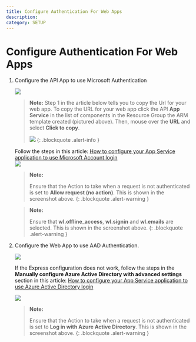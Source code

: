 ```yaml
---
title: Configure Authentication For Web Apps
description:
category: SETUP
---
```


# Configure Authentication For Web Apps

1. Configure the API App to use Microsoft Authentication

   ![]({{site.baseurl}}/img/deployment/azure-api-app.png)

   >**Note:** Step 1 in the article below tells you to copy the Url for your web app.  To copy the URL for your web app click the API **App Service** in the list of components in the Resource Group the ARM template created (pictured above).  Then, mouse over the **URL** and select **Click to copy**.
   >
   >![]({{site.baseurl}}/img/deployment/Copy-Web-Api-URL.png)
   {: .blockquote .alert-info }

   Follow the steps in this article: [How to configure your App Service application to use Microsoft Account login](https://azure.microsoft.com/en-us/documentation/articles/app-service-mobile-how-to-configure-microsoft-authentication/)
   ​	
   ![]({{site.baseurl}}/img/deployment/auth-api-app.png)

   > **Note:**
   >  
   > Ensure that the Action to take when a request is not authenticated is set to **Allow request (no action)**.  This is shown in the screenshot above.
   {: .blockquote .alert-warning }

   > **Note:**
   > 
   > Ensure that **wl.offline_access**, **wl.signin** and **wl.emails** are selected.  This is shown in the screenshot above.
   {: .blockquote .alert-warning }	

2. Configure the Web App to use AAD Authentication.

   ![]({{site.baseurl}}/img/deployment/azure-web-app.png)

   If the Express configuration does not work, follow the steps in the **Manually configure Azure Active Directory with advanced settings** section in this article: [How to configure your App Service application to use Azure Active Directory login](https://azure.microsoft.com/en-us/documentation/articles/app-service-mobile-how-to-configure-active-directory-authentication/)

   ![]({{site.baseurl}}/img/deployment/auth-web-app.png)

   > **Note:**
   > 
   > Ensure that the Action to take when a request is not authenticated is set to **Log in with Azure Active Directory**.  This is shown in the screenshot above.
   {: .blockquote .alert-warning }